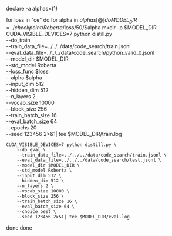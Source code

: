 declare -a alphas=(1)

for loss in "ce"
do
  for alpha in ${alphas[@]}
  do
    MODEL_DIR=./checkpoint/Roberta/$loss/50/$alpha
    mkdir -p $MODEL_DIR
    CUDA_VISIBLE_DEVICES=7 python distill.py \
        --do_train \
        --train_data_file=../../../data/code_search/train.jsonl \
        --eval_data_file=../../../data/code_search/python_valid_0.jsonl \
        --model_dir $MODEL_DIR \
        --std_model Roberta \
        --loss_func $loss \
        --alpha $alpha \
        --input_dim 512 \
        --hidden_dim 512 \
        --n_layers 2 \
        --vocab_size 10000 \
        --block_size 256 \
        --train_batch_size 16 \
        --eval_batch_size 64 \
        --epochs 20 \
        --seed 123456 2>&1| tee $MODEL_DIR/train.log 

    CUDA_VISIBLE_DEVICES=7 python distill.py \
        --do_eval \
        --train_data_file=../../../data/code_search/train.jsonl \
        --eval_data_file=../../../data/code_search/test.jsonl \
        --model_dir $MODEL_DIR \
        --std_model Roberta \
        --input_dim 512 \
        --hidden_dim 512 \
        --n_layers 2 \
        --vocab_size 10000 \
        --block_size 256 \
        --train_batch_size 16 \
        --eval_batch_size 64 \
        --choice best \
        --seed 123456 2>&1| tee $MODEL_DIR/eval.log
  done
done
